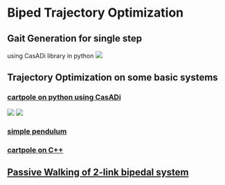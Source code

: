 # Biped Trajectory Optimization
## Gait Generation for single step
using CasADi library in python
![](https://github.com/hubble-02/biped_trajectory_optimization/blob/master/five-link-gait-generation/animation2.gif)
## Trajectory Optimization on some basic systems
### [cartpole on python using CasADi](https://github.com/hubble-02/biped_trajectory_optimization/blob/master/basic_tasks/catpole-python/cart.py)
![](https://github.com/hubble-02/biped_trajectory_optimization/blob/master/basic_tasks/catpole-python/Graph.png) ![](https://github.com/hubble-02/biped_trajectory_optimization/blob/master/basic_tasks/catpole-python/cartpole.gif)

### [simple pendulum](https://github.com/hubble-02/biped_trajectory_optimization/blob/master/basic_tasks/simple_pendulum.m)

### [cartpole on C++](https://github.com/hubble-02/biped_trajectory_optimization/tree/master/basic_tasks/cartpole-cpp)

## [Passive Walking of 2-link bipedal system](https://github.com/hubble-02/biped_trajectory_optimization/tree/master/Passive%20Walker)


